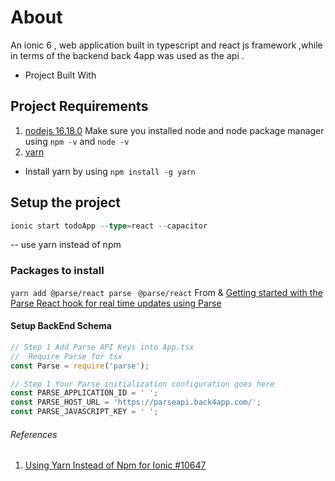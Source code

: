 # About 

An ionic 6 , web application built in typescript and react js framework ,while in terms of the backend back 4app was used as the api .

- Project Built With 

## Project Requirements 

1. [nodejs 16.18.0](https://nodejs.org/en/)
Make sure you installed node and node package manager using ```npm -v``` and ```node -v```
2. [yarn](https://yarnpkg.com/)
- Install yarn by using 
``` npm install -g yarn ``` 

## Setup the project 


```ts
ionic start todoApp --type=react --capacitor
```
-- use yarn instead of npm 



### Packages to install 

```yarn add @parse/react parse ``` [](https://yarnpkg.com/package/parse)
``` @parse/react ``` From [](https://yarnpkg.com/package/@parse/react) & [Getting started with the Parse React hook for real time updates using Parse](https://www.back4app.com/docs/react/real-time/react-hook-real-time)
``` ``` []()
``` ``` []()


#### Setup BackEnd Schema

```ts
// Step 1 Add Parse API Keys into App.tsx
//  Require Parse for tsx
const Parse = require('parse');

// Step 1 Your Parse initialization configuration goes here
const PARSE_APPLICATION_ID = ' ';
const PARSE_HOST_URL = 'https://parseapi.back4app.com/';
const PARSE_JAVASCRIPT_KEY = ' ';

```

###### References 
1. [ Using Yarn Instead of Npm for Ionic #10647 ](https://github.com/ionic-team/ionic-framework/issues/10647)